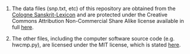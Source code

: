 1. The data files (snp.txt, etc) of this repository are obtained from the
    [Cologne Sanskrit-Lexicon](http://www.sanskrit-lexicon.uni-koeln.de/) and are protected under the
    Creative Commons Attribution Non-Commercial Share Alike license available in full 
    [here](http://creativecommons.org/licenses/by-nc-sa/3.0/legalcode).

2. The other files, including the computer software source code (e.g. hwcmp.py), are licensed under the
MIT license, which is stated [here](http://opensource.org/licenses/MIT).


    
